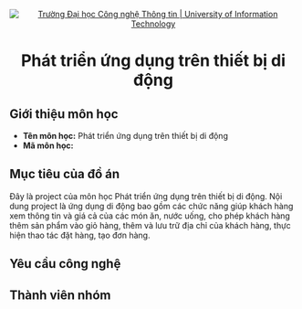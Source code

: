 
<!-- Banner -->
<p align="center">
  <a href="https://www.uit.edu.vn/" title="Trường Đại học Công nghệ Thông tin" style="border: none;">
    <img src="https://i.imgur.com/WmMnSRt.png" alt="Trường Đại học Công nghệ Thông tin | University of Information Technology">
  </a>
</p>

<h1 align="center"><b>Phát triển ứng dụng trên thiết bị di động</b></h>

## Giới thiệu môn học
- **Tên môn học:** Phát triển ứng dụng trên thiết bị di động
- **Mã môn học:** 

<!-- ABOUT THE PROJECT -->

## Mục tiêu của đồ án

Đây là project của môn học Phát triển ứng dụng trên thiết bị di động.
Nội dung project là ứng dụng di động bao gồm các chức năng giúp khách hàng xem thông tin và giá cả của các món ăn, nước uống, cho phép khách hàng thêm sản phẩm vào giỏ hàng, thêm và lưu trữ địa chỉ của khách hàng, thực hiện thao tác đặt hàng, tạo đơn hàng.

## Yêu cầu công nghệ

## Thành viên nhóm